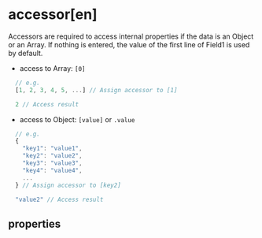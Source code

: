 # accessor[en]
Accessors are required to access internal properties if the data is an Object or an Array. If nothing is entered, the value of the first line of Field1 is used by default.

- access to Array: `[0]`
```javascript
  // e.g. 
  [1, 2, 3, 4, 5, ...] // Assign accessor to [1]

  2 // Access result
```

- access to Object: `[value]` or `.value`  
```javascript
  // e.g.
  {
    "key1": "value1",
    "key2": "value2",
    "key3": "value3",
    "key4": "value4",
    ...
  } // Assign accessor to [key2]

  "value2" // Access result
```

## properties
